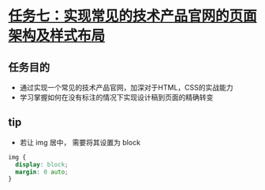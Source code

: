 # [任务七：实现常见的技术产品官网的页面架构及样式布局](http://ife.baidu.com/2016/task/detail?taskId=7)

## 任务目的

- 通过实现一个常见的技术产品官网，加深对于HTML，CSS的实战能力
- 学习掌握如何在没有标注的情况下实现设计稿到页面的精确转变

## tip

- 若让 img 居中， 需要将其设置为 block
```CSS
img {
  display: block;
  margin: 0 auto;
}
```

